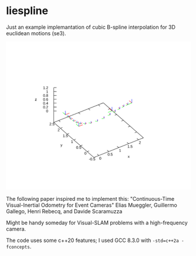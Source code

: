 # liespline
Just an example implemantation of cubic B-spline interpolation for 3D euclidean motions (se3).

<img src="./show_se3_interpolation.svg">

The following paper inspired me to implement this:
"Continuous-Time Visual-Inertial Odometry for Event Cameras" Elias Mueggler, Guillermo Gallego, Henri Rebecq, and Davide Scaramuzza 

Might be handy someday for Visual-SLAM problems with a high-frequency camera.

The code uses some c++20 features; I used GCC 8.3.0 with `-std=c++2a -fconcepts`.

